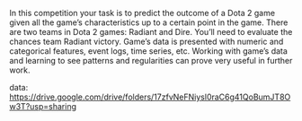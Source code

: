 In this competition your task is to predict the outcome of a Dota 2 game given all the game’s characteristics up to a certain point in the game. There are two teams in Dota 2 games: Radiant and Dire. You’ll need to evaluate the chances team Radiant victory. Game’s data is presented with numeric and categorical features, event logs, time series, etc. Working with game’s data and learning to see patterns and regularities can prove very useful in further work.

data:
https://drive.google.com/drive/folders/17zfvNeFNiysl0raC6g41QoBumJT8Ow3T?usp=sharing
